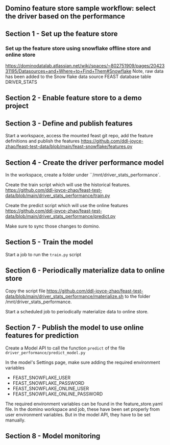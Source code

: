 ## Domino feature store sample workflow: select the driver based on the performance


## Section 1 - Set up the feature store

### Set up the feature store using snowflake offline store and online store
https://dominodatalab.atlassian.net/wiki/spaces/~802751909/pages/2042331195/Datasources+and+Where+to+Find+Them#Snowflake
Note, raw data has been added to the Snow flake data source FEAST database table DRIVER_STATS


## Section 2 - Enable feature store to a demo project


## Section 3 - Define and publish features

Start a workspace, access the mounted feast git repo, add the feature definitions and publish the features
https://github.com/ddl-joyce-zhao/feast-test-data/blob/main/feast-snowflake/features.py



## Section 4 - Create the driver performance model

In the workspace, create a folder under ``/mnt/driver_stats_performance`.

Create the train script which will use the historical features.
https://github.com/ddl-joyce-zhao/feast-test-data/blob/main/driver_stats_performance/train.py

Create the predict script which will use the online features
https://github.com/ddl-joyce-zhao/feast-test-data/blob/main/driver_stats_performance/predict.py


Make sure to sync those changes to domino.


## Section 5 - Train the model

Start a job to run the `train.py` script

## Section 6 - Periodically materialize data to online store

Copy the script file https://github.com/ddl-joyce-zhao/feast-test-data/blob/main/driver_stats_performance/materialize.sh to the folder /mnt/driver_stats_performance.

Start a scheduled job to periodically materialize data to online store.

## Section 7 - Publish the model to use online features for prediction

Create a Model API to call the function `predict` of the file `driver_performance/predict_model.py`

In the model's Settings page, make sure adding the required environment variables

* FEAST_SNOWFLAKE_USER
* FEAST_SNOWFLAKE_PASSWORD
* FEAST_SNOWFLAKE_ONLINE_USER
* FEAST_SNOWFLAKE_ONLINE_PASSWORD


The required environment variables can be found in the feature_store.yaml file. In the domino workspace and job, these have been set properly from user environment variables. But in the model API, they have to be set manually.


## Section 8 - Model monitoring
